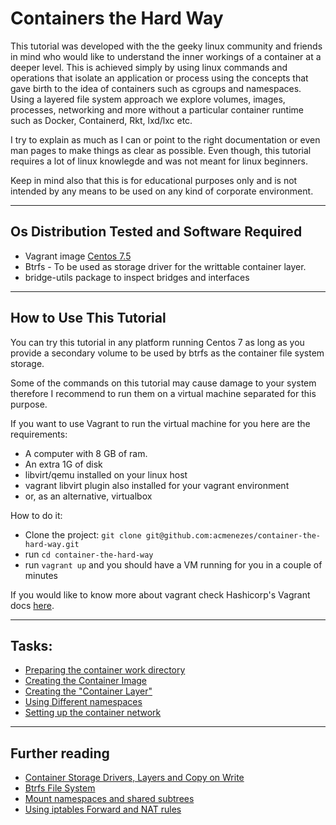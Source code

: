 # Containers the Hard Way

This tutorial was developed with the the geeky linux community and friends in mind who would like to understand the inner workings of a container at a deeper level. This is achieved simply by using linux commands and operations that isolate an application or process using the concepts that gave birth to the idea of containers such as cgroups and namespaces. Using a layered file system approach we explore volumes, images, processes, networking and more without a particular container runtime such as Docker, Containerd, Rkt, lxd/lxc etc.

I try to explain as much as I can or point to the right documentation or even man pages to make things as clear as possible. Even though, this tutorial requires a lot of linux knowlegde and was not meant for linux beginners.

 Keep in mind also that this is for educational purposes only and is not intended by any means to be used on any kind of corporate environment.

---

## Os Distribution Tested and Software Required

* Vagrant image [Centos 7.5](https://app.vagrantup.com/generic/boxes/centos7)
* Btrfs - To be used as storage driver for the writtable container layer.
* bridge-utils package to inspect bridges and interfaces

---
## How to Use This Tutorial

You can try this tutorial in any platform running Centos 7 as long as you provide a secondary volume to be used by btrfs as the container file system storage.

Some of the commands on this tutorial may cause damage to your system therefore I recommend to run them on a virtual machine separated for this purpose.

If you want to use Vagrant to run the virtual machine for you here are the requirements:

- A computer with 8 GB of ram.
- An extra 1G of disk
- libvirt/qemu installed on your linux host
- vagrant libvirt plugin also installed for your vagrant environment
- or, as an alternative, virtualbox

How to do it:
- Clone the project: `git clone git@github.com:acmenezes/container-the-hard-way.git`
- run `cd container-the-hard-way`
- run `vagrant up` and you should have a VM running for you in a couple of minutes

If you would like to know more about vagrant check Hashicorp's Vagrant docs [here](https://www.vagrantup.com/docs/index.html).

---

## Tasks:

* [Preparing the container work directory](docs/01-container_workdir.md)
* [Creating the Container Image](docs/02-container_image.md)
* [Creating the "Container Layer"](docs/03-container_layer.md)
* [Using Different namespaces](docs/04-namespaces.md)
* [Setting up the container network](docs/05-network.md)

---

## Further reading


* [Container Storage Drivers, Layers and Copy on Write](https://docs.docker.com/storage/storagedriver/)
* [Btrfs File System](https://btrfs.wiki.kernel.org/index.php/Main_Page)
* [Mount namespaces and shared subtrees](https://lwn.net/Articles/689856/)
* [Using iptables Forward and NAT rules](https://access.redhat.com/documentation/en-US/Red_Hat_Enterprise_Linux/4/html/Security_Guide/s1-firewall-ipt-fwd.html)

